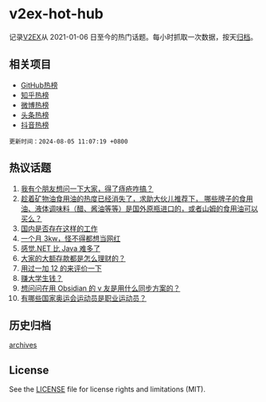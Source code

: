 # v2ex-hot-hub

 记录[V2EX](https://www.v2ex.com/)从 2021-01-06 日至今的热门话题。每小时抓取一次数据，按天[归档](archives)。
 
 ## 相关项目

- [GitHub热榜](https://github.com/it985/github-hot-hub)
- [知乎热榜](https://github.com/it985/zhihu-hot-hub)
- [微博热榜](https://github.com/it985/weibo-hot-hub)
- [头条热榜](https://github.com/it985/toutiao-hot-hub)
- [抖音热榜](https://github.com/it985/douyin-hot-hub)


 `更新时间：2024-08-05 11:07:19 +0800`

## 热议话题

1. [我有个朋友想问一下大家，得了痔疮咋搞？](https://www.v2ex.com/t/1062509)
1. [趁着矿物油食用油的热度已经消失了，求助大伙儿推荐下，
哪些牌子的食用油、液体调味料（醋、酱油等等）是国外原瓶进口的，或者山姆的食用油可以买么？](https://www.v2ex.com/t/1062503)
1. [国内是否存在这样的工作](https://www.v2ex.com/t/1062361)
1. [一个月 3kw，怪不得都想当网红](https://www.v2ex.com/t/1062458)
1. [感觉.NET 比 Java 难多了](https://www.v2ex.com/t/1062446)
1. [大家的大额存款都是怎么理财的？](https://www.v2ex.com/t/1062396)
1. [用过一加 12 的来评价一下](https://www.v2ex.com/t/1062421)
1. [赚大学生钱？](https://www.v2ex.com/t/1062493)
1. [想问问在用 Obsidian 的 v 友是用什么同步方案的？](https://www.v2ex.com/t/1062428)
1. [有哪些国家奥运会运动员是职业运动员？](https://www.v2ex.com/t/1062514)

## 历史归档

[archives](archives)

## License

See the [LICENSE](LICENSE) file for license rights and limitations (MIT).
